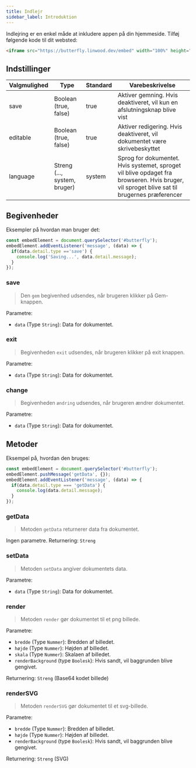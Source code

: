 ```yaml
---
title: Indlejr
sidebar_label: Introduktion
---
```


Indlejring er en enkel måde at inkludere appen på din hjemmeside. Tilføj følgende kode til dit websted:

```html
<iframe src="https://butterfly.linwood.dev/embed" width="100%" height="500px" allowtransparency="true"></iframe>
```

## Indstillinger

| Valgmulighed | Type                         | Standard | Varebeskrivelse                                                                                                                            |
| ------------ | ---------------------------- | -------- | ------------------------------------------------------------------------------------------------------------------------------------------ |
| save         | Boolean (true, false)        | true     | Aktiver gemning. Hvis deaktiveret, vil kun en afslutningsknap blive vist                                                                   |
| editable     | Boolean (true, false)        | true     | Aktiver redigering. Hvis deaktiveret, vil dokumentet være skrivebeskyttet                                                                  |
| language     | Streng (..., system, bruger) | system   | Sprog for dokumentet. Hvis systemet, sproget vil blive opdaget fra browseren. Hvis bruger, vil sproget blive sat til brugernes præferencer |

## Begivenheder

Eksempler på hvordan man bruger det:

```javascript
const embedElement = document.querySelector('#butterfly');
embedElement.addEventListener('message', (data) => {
  if(data.detail.type =='save') {
    console.log('Saving...', data.detail.message);
  }
});
```

### save

> Den `gem` begivenhed udsendes, når brugeren klikker på Gem-knappen.

Parametre:

* `data` (Type `String`): Data for dokumentet.

### exit

> Begivenheden `exit` udsendes, når brugeren klikker på exit knappen.

Parametre:

* `data` (Type `String`): Data for dokumentet.

### change

> Begivenheden `ændring` udsendes, når brugeren ændrer dokumentet.

Parametre:

* `data` (Type `String`): Data for dokumentet.

## Metoder

Eksempel på, hvordan den bruges:

```javascript
const embedElement = document.querySelector('#butterfly');
embedElement.pushMessage('getData', {});
embedElement.addEventListener('message', (data) => {
  if(data.detail.type === 'getData') {
    console.log(data.detail.message);
  }
});
```

### getData

> Metoden `getData` returnerer data fra dokumentet.

Ingen parametre. Returnering: `Streng`

### setData

> Metoden `setData` angiver dokumentets data.

Parametre:

* `data` (Type `String`): Data for dokumentet.

### render

> Metoden `render` gør dokumentet til et png billede.

Parametre:

* `bredde` (Type `Nummer`): Bredden af billedet.
* `højde` (Type `Nummer`): Højden af billedet.
* `skala` (Type `Nummer`): Skalaen af billedet.
* `renderBackground` (type `Boolesk`): Hvis sandt, vil baggrunden blive gengivet.

Returnering: `Streng` (Base64 kodet billede)

### renderSVG

> Metoden `renderSVG` gør dokumentet til et svg-billede.

Parametre:

* `bredde` (Type `Nummer`): Bredden af billedet.
* `højde` (Type `Nummer`): Højden af billedet.
* `renderBackground` (type `Boolesk`): Hvis sandt, vil baggrunden blive gengivet.

Returnering: `Streng` (SVG)
